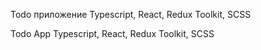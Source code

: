 Todo приложение
Typescript, React, Redux Toolkit, SCSS

Todo App
Typescript, React, Redux Toolkit, SCSS
